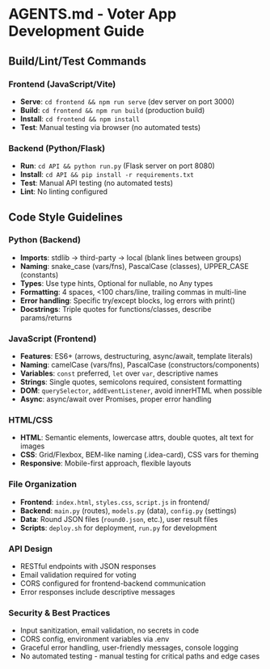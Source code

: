 # AGENTS.md - Voter App Development Guide

## Build/Lint/Test Commands
### Frontend (JavaScript/Vite)
- **Serve**: `cd frontend && npm run serve` (dev server on port 3000)
- **Build**: `cd frontend && npm run build` (production build)
- **Install**: `cd frontend && npm install`
- **Test**: Manual testing via browser (no automated tests)

### Backend (Python/Flask)
- **Run**: `cd API && python run.py` (Flask server on port 8080)
- **Install**: `cd API && pip install -r requirements.txt`
- **Test**: Manual API testing (no automated tests)
- **Lint**: No linting configured

## Code Style Guidelines
### Python (Backend)
- **Imports**: stdlib → third-party → local (blank lines between groups)
- **Naming**: snake_case (vars/fns), PascalCase (classes), UPPER_CASE (constants)
- **Types**: Use type hints, Optional for nullable, no Any types
- **Formatting**: 4 spaces, <100 chars/line, trailing commas in multi-line
- **Error handling**: Specific try/except blocks, log errors with print()
- **Docstrings**: Triple quotes for functions/classes, describe params/returns

### JavaScript (Frontend)
- **Features**: ES6+ (arrows, destructuring, async/await, template literals)
- **Naming**: camelCase (vars/fns), PascalCase (constructors/components)
- **Variables**: `const` preferred, `let` over `var`, descriptive names
- **Strings**: Single quotes, semicolons required, consistent formatting
- **DOM**: `querySelector`, `addEventListener`, avoid innerHTML when possible
- **Async**: async/await over Promises, proper error handling

### HTML/CSS
- **HTML**: Semantic elements, lowercase attrs, double quotes, alt text for images
- **CSS**: Grid/Flexbox, BEM-like naming (.idea-card), CSS vars for theming
- **Responsive**: Mobile-first approach, flexible layouts

### File Organization
- **Frontend**: `index.html`, `styles.css`, `script.js` in frontend/
- **Backend**: `main.py` (routes), `models.py` (data), `config.py` (settings)
- **Data**: Round JSON files (`round0.json`, etc.), user result files
- **Scripts**: `deploy.sh` for deployment, `run.py` for development

### API Design
- RESTful endpoints with JSON responses
- Email validation required for voting
- CORS configured for frontend-backend communication
- Error responses include descriptive messages

### Security & Best Practices
- Input sanitization, email validation, no secrets in code
- CORS config, environment variables via .env
- Graceful error handling, user-friendly messages, console logging
- No automated testing - manual testing for critical paths and edge cases